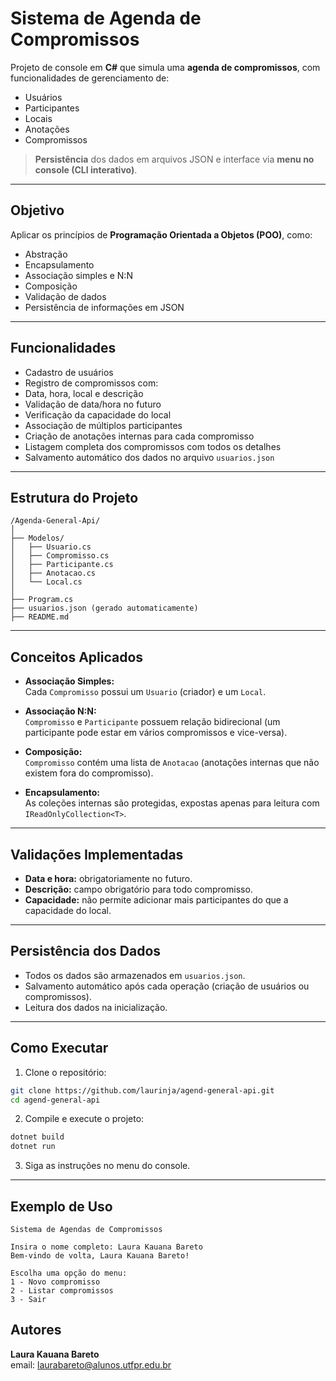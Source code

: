 
#  Sistema de Agenda de Compromissos

Projeto de console em **C#** que simula uma **agenda de compromissos**, com funcionalidades de gerenciamento de:

-  Usuários
-  Participantes
-  Locais
-  Anotações
-  Compromissos

> **Persistência** dos dados em arquivos JSON e interface via **menu no console (CLI interativo)**.

---

##  Objetivo

Aplicar os princípios de **Programação Orientada a Objetos (POO)**, como:

-  Abstração
-  Encapsulamento
-  Associação simples e N:N
-  Composição
-  Validação de dados
-  Persistência de informações em JSON

---

##  Funcionalidades

-  Cadastro de usuários
-  Registro de compromissos com:
  - Data, hora, local e descrição
  - Validação de data/hora no futuro
  - Verificação da capacidade do local
-  Associação de múltiplos participantes
-  Criação de anotações internas para cada compromisso
-  Listagem completa dos compromissos com todos os detalhes
-  Salvamento automático dos dados no arquivo `usuarios.json`

---

##  Estrutura do Projeto

```
/Agenda-General-Api/
│
├── Modelos/
│   ├── Usuario.cs
│   ├── Compromisso.cs
│   ├── Participante.cs
│   ├── Anotacao.cs
│   └── Local.cs
│
├── Program.cs
├── usuarios.json (gerado automaticamente)
├── README.md
```

---

##  Conceitos Aplicados

- **Associação Simples:**  
   Cada `Compromisso` possui um `Usuario` (criador) e um `Local`.

- **Associação N:N:**  
   `Compromisso` e `Participante` possuem relação bidirecional (um participante pode estar em vários compromissos e vice-versa).

- **Composição:**  
  `Compromisso` contém uma lista de `Anotacao` (anotações internas que não existem fora do compromisso).

- **Encapsulamento:**  
   As coleções internas são protegidas, expostas apenas para leitura com `IReadOnlyCollection<T>`.

---

##  Validações Implementadas

-  **Data e hora:** obrigatoriamente no futuro.
-  **Descrição:** campo obrigatório para todo compromisso.
-  **Capacidade:** não permite adicionar mais participantes do que a capacidade do local.

---

##  Persistência dos Dados

-  Todos os dados são armazenados em `usuarios.json`.
-  Salvamento automático após cada operação (criação de usuários ou compromissos).
-  Leitura dos dados na inicialização.

---

##  Como Executar

1. Clone o repositório:

```bash
git clone https://github.com/laurinja/agend-general-api.git
cd agend-general-api
```

2. Compile e execute o projeto:

```bash
dotnet build
dotnet run
```

3. Siga as instruções no menu do console.

---

##  Exemplo de Uso

```plaintext
Sistema de Agendas de Compromissos

Insira o nome completo: Laura Kauana Bareto
Bem-vindo de volta, Laura Kauana Bareto!

Escolha uma opção do menu:
1 - Novo compromisso
2 - Listar compromissos
3 - Sair
```


##  Autores

**Laura Kauana Bareto**  
email: laurabareto@alunos.utfpr.edu.br  

